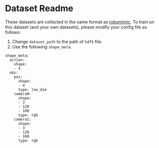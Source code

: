 # Dataset Readme

These datasets are collected in the same format as [robomimic](https://robomimic.github.io/docs/datasets/overview.html). 
To train on this dataset (and your own datasets), please modify your config file as follows:
1. Change `dataset_path` to the path of `hdf5` file.
2. Use the following `shape_meta`.

```
shape_meta:
  action:
    shape:
    - 4
  obs:
    pos:
      shape:
      - 4
      type: low_dim
    camera0:
      shape:
      - 3
      - 120
      - 160
      type: rgb
    camera1:
      shape:
      - 3
      - 120
      - 160
      type: rgb
```
